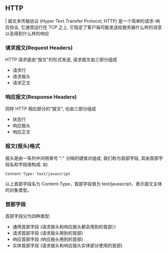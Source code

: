 ## HTTP

| 超文本传输协议 (Hyper Text Transfer Protocol, HTTP) 是一个简单的请求-响应协议, 它通常运行在 TCP 之上. 它指定了客户端可能发送给服务器什么样的消息以及得到什么样的响应

### 请求报文(Request Headers)

HTTP 请求是由"报文"的形式发送, 请求报文由三部分组成

- 请求行
- 请求报头
- 请求正文

### 响应报文(Response Headers)

同样 HTTP 相应部分的"报文", 也由三部分组成

- 状态行
- 响应报头
- 响应正文

### 报文(报头)格式

报头是由一系列中间用冒号 ":" 分隔的键值对组成, 我们称为首部字段, 其由首部字段名和字段值构成. 如:

```text
Content-Type: text/javascript
```

以上首部字段名为 Content-Type，首部字段值为 text/javascript，表示报文主体的对象类型。

### 首部字段

首部字段分为四种类型:

- 通用首部字段 (请求报头和响应报头都会用到的首部）)
- 请求首部字段 (请求报头用到的首部)
- 响应首部字段 (响应报头用到的首部)
- 实体首部字段 (请求报头和响应报头实体部分使用的首部)
